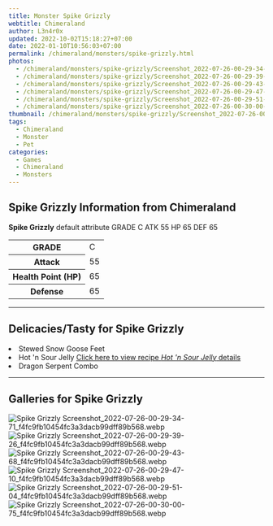```yaml
---
title: Monster Spike Grizzly
webtitle: Chimeraland
author: L3n4r0x
updated: 2022-10-02T15:18:27+07:00
date: 2022-01-10T10:56:03+07:00
permalink: /chimeraland/monsters/spike-grizzly.html
photos:
  - /chimeraland/monsters/spike-grizzly/Screenshot_2022-07-26-00-29-34-71_f4fc9fb10454fc3a3dacb99dff89b568.webp
  - /chimeraland/monsters/spike-grizzly/Screenshot_2022-07-26-00-29-39-26_f4fc9fb10454fc3a3dacb99dff89b568.webp
  - /chimeraland/monsters/spike-grizzly/Screenshot_2022-07-26-00-29-43-68_f4fc9fb10454fc3a3dacb99dff89b568.webp
  - /chimeraland/monsters/spike-grizzly/Screenshot_2022-07-26-00-29-47-10_f4fc9fb10454fc3a3dacb99dff89b568.webp
  - /chimeraland/monsters/spike-grizzly/Screenshot_2022-07-26-00-29-51-04_f4fc9fb10454fc3a3dacb99dff89b568.webp
  - /chimeraland/monsters/spike-grizzly/Screenshot_2022-07-26-00-30-00-75_f4fc9fb10454fc3a3dacb99dff89b568.webp
thumbnail: /chimeraland/monsters/spike-grizzly/Screenshot_2022-07-26-00-29-34-71_f4fc9fb10454fc3a3dacb99dff89b568.webp
tags:
  - Chimeraland
  - Monster
  - Pet
categories:
  - Games
  - Chimeraland
  - Monsters
---
```


<section id="bootstrap-wrapper"><link rel="stylesheet" href="https://cdn.statically.io/gh/dimaslanjaka/Web-Manajemen/40ac3225/css/bootstrap-4.5-wrapper.css"/><h2>Spike Grizzly Information from Chimeraland</h2><p><b>Spike Grizzly</b> default attribute GRADE C ATK 55 HP 65 DEF 65<table><tr><th>GRADE</th><td>C</td></tr><tr><th>Attack</th><td>55</td></tr><tr><th>Health Point (HP)</th><td>65</td></tr><tr><th>Defense</th><td>65</td></tr></table></p><hr/><h2>Delicacies/Tasty for Spike Grizzly</h2><li class="d-flex justify-content-between">Stewed Snow Goose Feet </li><li class="d-flex justify-content-between">Hot &#x27;n Sour Jelly <a href="/chimeraland/recipes/hot-n-sour-jelly.html">Click here to view recipe <i>Hot &#x27;n Sour Jelly</i> details</a></li><li class="d-flex justify-content-between">Dragon Serpent Combo </li><hr/><div id="gallery"><h2>Galleries for Spike Grizzly</h2><div class="row"><div class="col-lg-6 col-12"><img src="/chimeraland/monsters/spike-grizzly/Screenshot_2022-07-26-00-29-34-71_f4fc9fb10454fc3a3dacb99dff89b568.webp" alt="Spike Grizzly Screenshot_2022-07-26-00-29-34-71_f4fc9fb10454fc3a3dacb99dff89b568.webp"/></div><div class="col-lg-6 col-12"><img src="/chimeraland/monsters/spike-grizzly/Screenshot_2022-07-26-00-29-39-26_f4fc9fb10454fc3a3dacb99dff89b568.webp" alt="Spike Grizzly Screenshot_2022-07-26-00-29-39-26_f4fc9fb10454fc3a3dacb99dff89b568.webp"/></div><div class="col-lg-6 col-12"><img src="/chimeraland/monsters/spike-grizzly/Screenshot_2022-07-26-00-29-43-68_f4fc9fb10454fc3a3dacb99dff89b568.webp" alt="Spike Grizzly Screenshot_2022-07-26-00-29-43-68_f4fc9fb10454fc3a3dacb99dff89b568.webp"/></div><div class="col-lg-6 col-12"><img src="/chimeraland/monsters/spike-grizzly/Screenshot_2022-07-26-00-29-47-10_f4fc9fb10454fc3a3dacb99dff89b568.webp" alt="Spike Grizzly Screenshot_2022-07-26-00-29-47-10_f4fc9fb10454fc3a3dacb99dff89b568.webp"/></div><div class="col-lg-6 col-12"><img src="/chimeraland/monsters/spike-grizzly/Screenshot_2022-07-26-00-29-51-04_f4fc9fb10454fc3a3dacb99dff89b568.webp" alt="Spike Grizzly Screenshot_2022-07-26-00-29-51-04_f4fc9fb10454fc3a3dacb99dff89b568.webp"/></div><div class="col-lg-6 col-12"><img src="/chimeraland/monsters/spike-grizzly/Screenshot_2022-07-26-00-30-00-75_f4fc9fb10454fc3a3dacb99dff89b568.webp" alt="Spike Grizzly Screenshot_2022-07-26-00-30-00-75_f4fc9fb10454fc3a3dacb99dff89b568.webp"/></div></div></div></section>